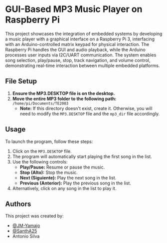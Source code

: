 #  GUI-Based MP3 Music Player on Raspberry Pi

 This project showcases the integration of embedded systems by developing a music player with a graphical interface on a Raspberry Pi 3, interfacing with an Arduino-controlled matrix keypad for physical interaction. The Raspberry Pi handles the GUI and audio playback, while the Arduino processes user inputs via I2C/UART communication. The system enables song selection, play/pause, stop, track navigation, and volume control, demonstrating real-time interaction between multiple embedded platforms.
 
## File Setup

1. **Ensure the MP3.DESKTOP file is on the desktop.**
2. **Move the entire MP3 folder to the following path:**  
   `/home/pi/Documents/TE2003`
   - **Note:** If this directory doesn't exist, create it. Otherwise, you will need to modify the `MP3.DESKTOP` file and the `mp3_dir` file accordingly.

## Usage

To launch the program, follow these steps:

1. Click on the `MP3.DESKTOP` file.
2. The program will automatically start playing the first song in the list.
3. Use the following controls:
   - **Play/Pause:** Resume or pause the music.
   - **Stop (Alto):** Stop the music.
   - **Next (Siguiente):** Play the next song in the list.
   - **Previous (Anterior):** Play the previous song in the list.
4. Alternatively, click on any song in the list to play it.

## Authors

This project was created by:

- [@JM-Yamajo](https://github.com/JM-Yamajo)
- [@SanthA25](https://github.com/SanthA25)
- Antonio Silva

